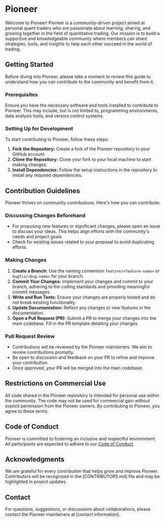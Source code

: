 # Pioneer

Welcome to Pioneer! Pioneer is a community-driven project aimed at personal quant traders who are passionate about learning, sharing, and growing together in the field of quantitative trading. Our mission is to build a supportive and knowledgeable community where members can share strategies, tools, and insights to help each other succeed in the world of trading.

## Getting Started

Before diving into Pioneer, please take a moment to review this guide to understand how you can contribute to the community and benefit from it.

### Prerequisites

Ensure you have the necessary software and tools installed to contribute to Pioneer. This may include, but is not limited to, programming environments, data analysis tools, and version control systems.

### Setting Up for Development

To start contributing to Pioneer, follow these steps:

1. **Fork the Repository:** Create a fork of the Pioneer repository to your GitHub account.
2. **Clone the Repository:** Clone your fork to your local machine to start making changes.
3. **Install Dependencies:** Follow the setup instructions in the repository to install any required dependencies.

## Contribution Guidelines

Pioneer thrives on community contributions. Here's how you can contribute:

### Discussing Changes Beforehand

- For proposing new features or significant changes, please open an issue to discuss your ideas. This helps align efforts with the community's needs and project goals.
- Check for existing issues related to your proposal to avoid duplicating efforts.

### Making Changes

1. **Create a Branch:** Use the naming convention `feature/<feature-name>` or `bugfix/<bug-name>` for your branch.
2. **Commit Your Changes:** Implement your changes and commit to your branch, adhering to the coding standards and providing meaningful commit messages.
3. **Write and Run Tests:** Ensure your changes are properly tested and do not break existing functionality.
4. **Update Documentation:** Reflect any changes or new features in the documentation.
5. **Open a Pull Request (PR):** Submit a PR to merge your changes into the main codebase. Fill in the PR template detailing your changes.

### Pull Request Review

- Contributions will be reviewed by the Pioneer maintainers. We aim to review contributions promptly.
- Be open to discussion and feedback on your PR to refine and improve your contribution.
- Once approved, your PR will be merged into the main codebase.

## Restrictions on Commercial Use

All code shared in the Pioneer repository is intended for personal use within the community. The code may not be used for commercial gain without explicit permission from the Pioneer owners. By contributing to Pioneer, you agree to these terms.

## Code of Conduct

Pioneer is committed to fostering an inclusive and respectful environment. All participants are expected to adhere to our [Code of Conduct](CODE_OF_CONDUCT.md).

## Acknowledgments

We are grateful for every contribution that helps grow and improve Pioneer. Contributors will be recognized in the [CONTRIBUTORS.md] file and may be highlighted in project updates.

## Contact

For questions, suggestions, or discussions about collaborations, please contact the Pioneer maintainers at [contact information].

